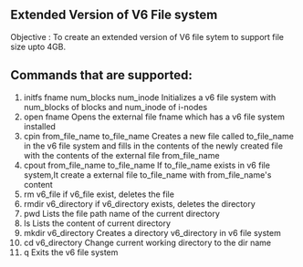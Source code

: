 Extended Version of V6 File system
----------------------------------

Objective : To create an extended version of V6 file sytem to support file size upto 4GB.

Commands that are supported:
---------------------------
1) initfs fname num_blocks num_inode
   Initializes a v6 file system with num_blocks of blocks and num_inode of i-nodes
2) open fname
   Opens the external file fname which has a v6 file system installed
3) cpin from_file_name to_file_name
   Creates a new file called to_file_name in the v6 file system and fills in the contents of the newly created file with the contents of the external file from_file_name
4) cpout from_file_name to_file_name
   If to_file_name exists in v6 file system,It create a external file to_file_name with from_file_name's content
5) rm v6_file
   if v6_file exist, deletes the file
6) rmdir v6_directory
   if v6_directory exists, deletes the directory
7) pwd
   Lists the file path name of the current directory
8) ls
   Lists the content of current directory
9) mkdir v6_directory
   Creates a directory v6_directory in v6 file system
10) cd v6_directory
   Change current working directory to the dir name
11) q
   Exits the v6 file system
